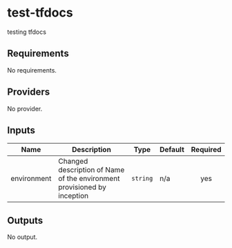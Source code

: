 # test-tfdocs
testing tfdocs
<!--- BEGIN_TF_DOCS --->
## Requirements

No requirements.

## Providers

No provider.

## Inputs

| Name | Description | Type | Default | Required |
|------|-------------|------|---------|:--------:|
| environment | Changed description of Name of the environment provisioned by inception | `string` | n/a | yes |

## Outputs

No output.

<!--- END_TF_DOCS --->
